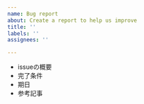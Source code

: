 ```yaml
---
name: Bug report
about: Create a report to help us improve
title: ''
labels: ''
assignees: ''

---
```


- issueの概要
- 完了条件
- 期日
- 参考記事
